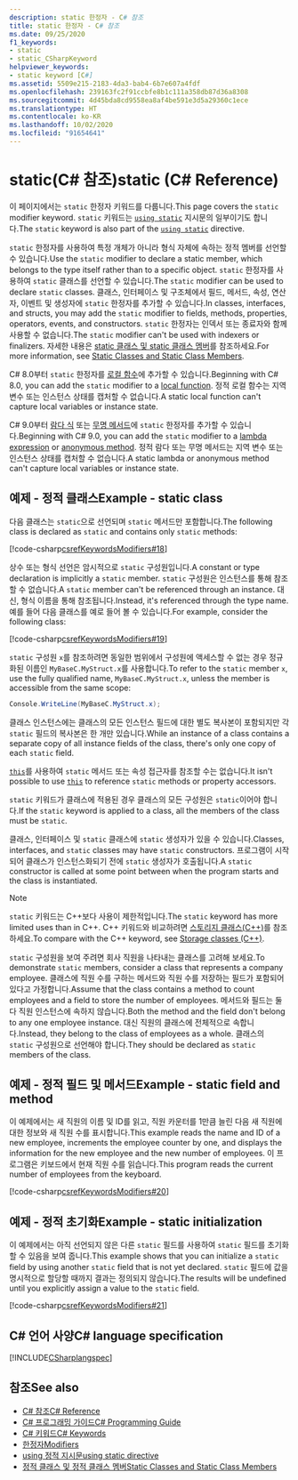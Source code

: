 ```yaml
---
description: static 한정자 - C# 참조
title: static 한정자 - C# 참조
ms.date: 09/25/2020
f1_keywords:
- static
- static_CSharpKeyword
helpviewer_keywords:
- static keyword [C#]
ms.assetid: 5509e215-2183-4da3-bab4-6b7e607a4fdf
ms.openlocfilehash: 239163fc2f91ccbfe8b1c111a358db87d36a8308
ms.sourcegitcommit: 4d45bda8cd9558ea8af4be591e3d5a29360c1ece
ms.translationtype: HT
ms.contentlocale: ko-KR
ms.lasthandoff: 10/02/2020
ms.locfileid: "91654641"
---
```

# <a name="static-c-reference"></a><span data-ttu-id="5efef-103">static(C# 참조)</span><span class="sxs-lookup"><span data-stu-id="5efef-103">static (C# Reference)</span></span>

<span data-ttu-id="5efef-104">이 페이지에서는 `static` 한정자 키워드를 다룹니다.</span><span class="sxs-lookup"><span data-stu-id="5efef-104">This page covers the `static` modifier keyword.</span></span> <span data-ttu-id="5efef-105">`static` 키워드는 [`using static`](using-static.md) 지시문의 일부이기도 합니다.</span><span class="sxs-lookup"><span data-stu-id="5efef-105">The `static` keyword is also part of the [`using static`](using-static.md) directive.</span></span>

<span data-ttu-id="5efef-106">`static` 한정자를 사용하여 특정 개체가 아니라 형식 자체에 속하는 정적 멤버를 선언할 수 있습니다.</span><span class="sxs-lookup"><span data-stu-id="5efef-106">Use the `static` modifier to declare a static member, which belongs to the type itself rather than to a specific object.</span></span> <span data-ttu-id="5efef-107">`static` 한정자를 사용하여 `static` 클래스를 선언할 수 있습니다.</span><span class="sxs-lookup"><span data-stu-id="5efef-107">The `static` modifier can be used to declare `static` classes.</span></span> <span data-ttu-id="5efef-108">클래스, 인터페이스 및 구조체에서 필드, 메서드, 속성, 연산자, 이벤트 및 생성자에 `static` 한정자를 추가할 수 있습니다.</span><span class="sxs-lookup"><span data-stu-id="5efef-108">In classes, interfaces, and structs, you may add the `static` modifier to fields, methods, properties, operators, events, and constructors.</span></span> <span data-ttu-id="5efef-109">`static` 한정자는 인덱서 또는 종료자와 함께 사용할 수 없습니다.</span><span class="sxs-lookup"><span data-stu-id="5efef-109">The `static` modifier can't be used with indexers or finalizers.</span></span> <span data-ttu-id="5efef-110">자세한 내용은 [static 클래스 및 static 클래스 멤버](../../programming-guide/classes-and-structs/static-classes-and-static-class-members.md)를 참조하세요.</span><span class="sxs-lookup"><span data-stu-id="5efef-110">For more information, see [Static Classes and Static Class Members](../../programming-guide/classes-and-structs/static-classes-and-static-class-members.md).</span></span>

<span data-ttu-id="5efef-111">C# 8.0부터 `static` 한정자를 [로컬 함수](../../programming-guide/classes-and-structs/local-functions.md)에 추가할 수 있습니다.</span><span class="sxs-lookup"><span data-stu-id="5efef-111">Beginning with C# 8.0, you can add the `static` modifier to a [local function](../../programming-guide/classes-and-structs/local-functions.md).</span></span> <span data-ttu-id="5efef-112">정적 로컬 함수는 지역 변수 또는 인스턴스 상태를 캡처할 수 없습니다.</span><span class="sxs-lookup"><span data-stu-id="5efef-112">A static local function can't capture local variables or instance state.</span></span>

<span data-ttu-id="5efef-113">C# 9.0부터 [람다 식](../operators/lambda-expressions.md) 또는 [무명 메서드](../operators/delegate-operator.md)에 `static` 한정자를 추가할 수 있습니다.</span><span class="sxs-lookup"><span data-stu-id="5efef-113">Beginning with C# 9.0, you can add the `static` modifier to a [lambda expression](../operators/lambda-expressions.md) or [anonymous method](../operators/delegate-operator.md).</span></span> <span data-ttu-id="5efef-114">정적 람다 또는 무명 메서드는 지역 변수 또는 인스턴스 상태를 캡처할 수 없습니다.</span><span class="sxs-lookup"><span data-stu-id="5efef-114">A static lambda or anonymous method can't capture local variables or instance state.</span></span>

## <a name="example---static-class"></a><span data-ttu-id="5efef-115">예제 - 정적 클래스</span><span class="sxs-lookup"><span data-stu-id="5efef-115">Example - static class</span></span>

<span data-ttu-id="5efef-116">다음 클래스는 `static`으로 선언되며 `static` 메서드만 포함합니다.</span><span class="sxs-lookup"><span data-stu-id="5efef-116">The following class is declared as `static` and contains only `static` methods:</span></span>

[!code-csharp[csrefKeywordsModifiers#18](~/samples/snippets/csharp/VS_Snippets_VBCSharp/csrefKeywordsModifiers/CS/csrefKeywordsModifiers.cs#18)]

<span data-ttu-id="5efef-117">상수 또는 형식 선언은 암시적으로 `static` 구성원입니다.</span><span class="sxs-lookup"><span data-stu-id="5efef-117">A constant or type declaration is implicitly a `static` member.</span></span> <span data-ttu-id="5efef-118">`static` 구성원은 인스턴스를 통해 참조할 수 없습니다.</span><span class="sxs-lookup"><span data-stu-id="5efef-118">A `static` member can't be referenced through an instance.</span></span> <span data-ttu-id="5efef-119">대신, 형식 이름을 통해 참조됩니다.</span><span class="sxs-lookup"><span data-stu-id="5efef-119">Instead, it's referenced through the type name.</span></span> <span data-ttu-id="5efef-120">예를 들어 다음 클래스를 예로 들어 볼 수 있습니다.</span><span class="sxs-lookup"><span data-stu-id="5efef-120">For example, consider the following class:</span></span>

[!code-csharp[csrefKeywordsModifiers#19](~/samples/snippets/csharp/VS_Snippets_VBCSharp/csrefKeywordsModifiers/CS/csrefKeywordsModifiers.cs#19)]

<span data-ttu-id="5efef-121">`static` 구성원 `x`를 참조하려면 동일한 범위에서 구성원에 액세스할 수 없는 경우 정규화된 이름인 `MyBaseC.MyStruct.x`를 사용합니다.</span><span class="sxs-lookup"><span data-stu-id="5efef-121">To refer to the `static` member `x`, use the fully qualified name, `MyBaseC.MyStruct.x`, unless the member is accessible from the same scope:</span></span>

```csharp
Console.WriteLine(MyBaseC.MyStruct.x);
```

<span data-ttu-id="5efef-122">클래스 인스턴스에는 클래스의 모든 인스턴스 필드에 대한 별도 복사본이 포함되지만 각 `static` 필드의 복사본은 한 개만 있습니다.</span><span class="sxs-lookup"><span data-stu-id="5efef-122">While an instance of a class contains a separate copy of all instance fields of the class, there's only one copy of each `static` field.</span></span>

<span data-ttu-id="5efef-123">[`this`](this.md)를 사용하여 `static` 메서드 또는 속성 접근자를 참조할 수는 없습니다.</span><span class="sxs-lookup"><span data-stu-id="5efef-123">It isn't possible to use [`this`](this.md) to reference `static` methods or property accessors.</span></span>

<span data-ttu-id="5efef-124">`static` 키워드가 클래스에 적용된 경우 클래스의 모든 구성원은 `static`이어야 합니다.</span><span class="sxs-lookup"><span data-stu-id="5efef-124">If the `static` keyword is applied to a class, all the members of the class must be `static`.</span></span>

<span data-ttu-id="5efef-125">클래스, 인터페이스 및 `static` 클래스에 `static` 생성자가 있을 수 있습니다.</span><span class="sxs-lookup"><span data-stu-id="5efef-125">Classes, interfaces, and `static` classes may have `static` constructors.</span></span> <span data-ttu-id="5efef-126">프로그램이 시작되어 클래스가 인스턴스화되기 전에 `static` 생성자가 호출됩니다.</span><span class="sxs-lookup"><span data-stu-id="5efef-126">A `static` constructor is called at some point between when the program starts and the class is instantiated.</span></span>

> [!NOTE]
> <span data-ttu-id="5efef-127">`static` 키워드는 C++보다 사용이 제한적입니다.</span><span class="sxs-lookup"><span data-stu-id="5efef-127">The `static` keyword has more limited uses than in C++.</span></span> <span data-ttu-id="5efef-128">C++ 키워드와 비교하려면 [스토리지 클래스(C++)](/cpp/cpp/storage-classes-cpp#static)를 참조하세요.</span><span class="sxs-lookup"><span data-stu-id="5efef-128">To compare with the C++ keyword, see [Storage classes (C++)](/cpp/cpp/storage-classes-cpp#static).</span></span>

<span data-ttu-id="5efef-129">`static` 구성원을 보여 주려면 회사 직원을 나타내는 클래스를 고려해 보세요.</span><span class="sxs-lookup"><span data-stu-id="5efef-129">To demonstrate `static` members, consider a class that represents a company employee.</span></span> <span data-ttu-id="5efef-130">클래스에 직원 수를 구하는 메서드와 직원 수를 저장하는 필드가 포함되어 있다고 가정합니다.</span><span class="sxs-lookup"><span data-stu-id="5efef-130">Assume that the class contains a method to count employees and a field to store the number of employees.</span></span> <span data-ttu-id="5efef-131">메서드와 필드는 둘 다 직원 인스턴스에 속하지 않습니다.</span><span class="sxs-lookup"><span data-stu-id="5efef-131">Both the method and the field don't belong to any one employee instance.</span></span> <span data-ttu-id="5efef-132">대신 직원의 클래스에 전체적으로 속합니다.</span><span class="sxs-lookup"><span data-stu-id="5efef-132">Instead, they belong to the class of employees as a whole.</span></span> <span data-ttu-id="5efef-133">클래스의 `static` 구성원으로 선언해야 합니다.</span><span class="sxs-lookup"><span data-stu-id="5efef-133">They should be declared as `static` members of the class.</span></span>

## <a name="example---static-field-and-method"></a><span data-ttu-id="5efef-134">예제 - 정적 필드 및 메서드</span><span class="sxs-lookup"><span data-stu-id="5efef-134">Example - static field and method</span></span>

<span data-ttu-id="5efef-135">이 예제에서는 새 직원의 이름 및 ID를 읽고, 직원 카운터를 1만큼 늘린 다음 새 직원에 대한 정보와 새 직원 수를 표시합니다.</span><span class="sxs-lookup"><span data-stu-id="5efef-135">This example reads the name and ID of a new employee, increments the employee counter by one, and displays the information for the new employee and the new number of employees.</span></span> <span data-ttu-id="5efef-136">이 프로그램은 키보드에서 현재 직원 수를 읽습니다.</span><span class="sxs-lookup"><span data-stu-id="5efef-136">This program reads the current number of employees from the keyboard.</span></span>

[!code-csharp[csrefKeywordsModifiers#20](~/samples/snippets/csharp/VS_Snippets_VBCSharp/csrefKeywordsModifiers/CS/csrefKeywordsModifiers.cs#20)]  

## <a name="example---static-initialization"></a><span data-ttu-id="5efef-137">예제 - 정적 초기화</span><span class="sxs-lookup"><span data-stu-id="5efef-137">Example - static initialization</span></span>

<span data-ttu-id="5efef-138">이 예제에서는 아직 선언되지 않은 다른 `static` 필드를 사용하여 `static` 필드를 초기화할 수 있음을 보여 줍니다.</span><span class="sxs-lookup"><span data-stu-id="5efef-138">This example shows that you can initialize a `static` field by using another `static` field that is not yet declared.</span></span> <span data-ttu-id="5efef-139">`static` 필드에 값을 명시적으로 할당할 때까지 결과는 정의되지 않습니다.</span><span class="sxs-lookup"><span data-stu-id="5efef-139">The results will be undefined until you explicitly assign a value to the `static` field.</span></span>

[!code-csharp[csrefKeywordsModifiers#21](~/samples/snippets/csharp/VS_Snippets_VBCSharp/csrefKeywordsModifiers/CS/csrefKeywordsModifiers.cs#21)]  

## <a name="c-language-specification"></a><span data-ttu-id="5efef-140">C# 언어 사양</span><span class="sxs-lookup"><span data-stu-id="5efef-140">C# language specification</span></span>

[!INCLUDE[CSharplangspec](~/includes/csharplangspec-md.md)]

## <a name="see-also"></a><span data-ttu-id="5efef-141">참조</span><span class="sxs-lookup"><span data-stu-id="5efef-141">See also</span></span>

- [<span data-ttu-id="5efef-142">C# 참조</span><span class="sxs-lookup"><span data-stu-id="5efef-142">C# Reference</span></span>](../index.md)
- [<span data-ttu-id="5efef-143">C# 프로그래밍 가이드</span><span class="sxs-lookup"><span data-stu-id="5efef-143">C# Programming Guide</span></span>](../../programming-guide/index.md)
- [<span data-ttu-id="5efef-144">C# 키워드</span><span class="sxs-lookup"><span data-stu-id="5efef-144">C# Keywords</span></span>](index.md)
- [<span data-ttu-id="5efef-145">한정자</span><span class="sxs-lookup"><span data-stu-id="5efef-145">Modifiers</span></span>](index.md)
- [<span data-ttu-id="5efef-146">using 정적 지시문</span><span class="sxs-lookup"><span data-stu-id="5efef-146">using static directive</span></span>](using-static.md)
- [<span data-ttu-id="5efef-147">정적 클래스 및 정적 클래스 멤버</span><span class="sxs-lookup"><span data-stu-id="5efef-147">Static Classes and Static Class Members</span></span>](../../programming-guide/classes-and-structs/static-classes-and-static-class-members.md)

